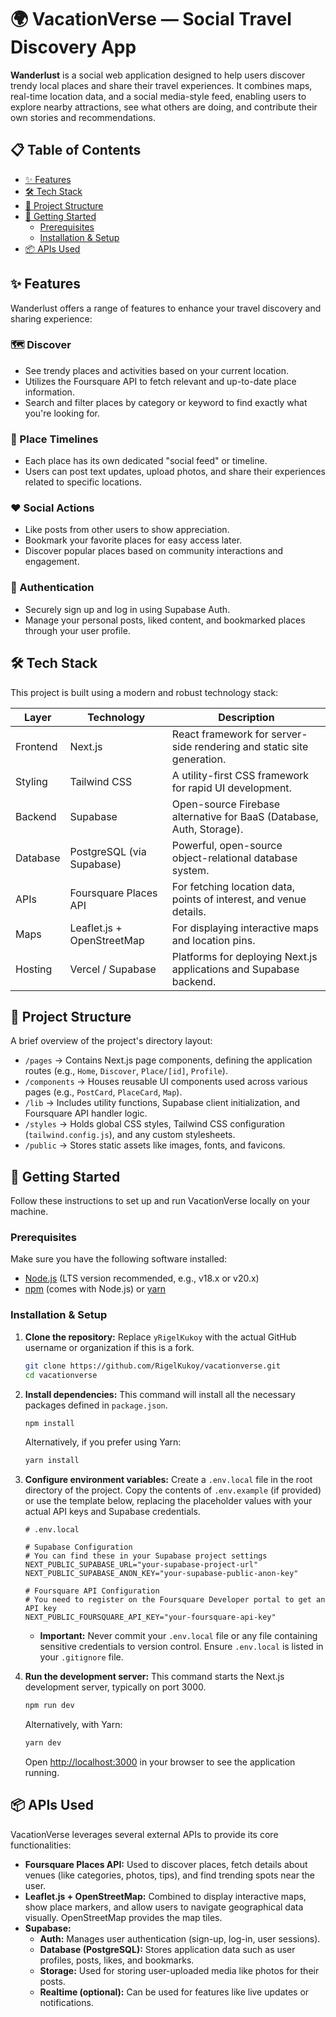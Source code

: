 # 🌍 VacationVerse — Social Travel Discovery App

**Wanderlust** is a social web application designed to help users discover trendy local places and share their travel experiences. It combines maps, real-time location data, and a social media-style feed, enabling users to explore nearby attractions, see what others are doing, and contribute their own stories and recommendations.

## 📋 Table of Contents

- [✨ Features](#-features)
- [🛠️ Tech Stack](#️-tech-stack)
- [📂 Project Structure](#-project-structure)
- [🚀 Getting Started](#-getting-started)
  - [Prerequisites](#prerequisites)
  - [Installation & Setup](#installation--setup)
- [📦 APIs Used](#-apis-used)

## ✨ Features

Wanderlust offers a range of features to enhance your travel discovery and sharing experience:

### 🗺️ Discover

- See trendy places and activities based on your current location.
- Utilizes the Foursquare API to fetch relevant and up-to-date place information.
- Search and filter places by category or keyword to find exactly what you're looking for.

### 🧵 Place Timelines

- Each place has its own dedicated "social feed" or timeline.
- Users can post text updates, upload photos, and share their experiences related to specific locations.

### ❤️ Social Actions

- Like posts from other users to show appreciation.
- Bookmark your favorite places for easy access later.
- Discover popular places based on community interactions and engagement.

### 🔐 Authentication

- Securely sign up and log in using Supabase Auth.
- Manage your personal posts, liked content, and bookmarked places through your user profile.

## 🛠️ Tech Stack

This project is built using a modern and robust technology stack:

| Layer    | Technology                 | Description                                                           |
| -------- | -------------------------- | --------------------------------------------------------------------- |
| Frontend | Next.js                    | React framework for server-side rendering and static site generation. |
| Styling  | Tailwind CSS               | A utility-first CSS framework for rapid UI development.               |
| Backend  | Supabase                   | Open-source Firebase alternative for BaaS (Database, Auth, Storage).  |
| Database | PostgreSQL (via Supabase)  | Powerful, open-source object-relational database system.              |
| APIs     | Foursquare Places API      | For fetching location data, points of interest, and venue details.    |
| Maps     | Leaflet.js + OpenStreetMap | For displaying interactive maps and location pins.                    |
| Hosting  | Vercel / Supabase          | Platforms for deploying Next.js applications and Supabase backend.    |

## 📂 Project Structure

A brief overview of the project's directory layout:

- `/pages` → Contains Next.js page components, defining the application routes (e.g., `Home`, `Discover`, `Place/[id]`, `Profile`).
- `/components` → Houses reusable UI components used across various pages (e.g., `PostCard`, `PlaceCard`, `Map`).
- `/lib` → Includes utility functions, Supabase client initialization, and Foursquare API handler logic.
- `/styles` → Holds global CSS styles, Tailwind CSS configuration (`tailwind.config.js`), and any custom stylesheets.
- `/public` → Stores static assets like images, fonts, and favicons.

## 🚀 Getting Started

Follow these instructions to set up and run VacationVerse locally on your machine.

### Prerequisites

Make sure you have the following software installed:

- [Node.js](https://nodejs.org/) (LTS version recommended, e.g., v18.x or v20.x)
- [npm](https://www.npmjs.com/) (comes with Node.js) or [yarn](https://yarnpkg.com/)

### Installation & Setup

1.  **Clone the repository:**
    Replace `yRigelKukoy` with the actual GitHub username or organization if this is a fork.

    ```bash
    git clone https://github.com/RigelKukoy/vacationverse.git
    cd vacationverse
    ```

2.  **Install dependencies:**
    This command will install all the necessary packages defined in `package.json`.

    ```bash
    npm install
    ```

    Alternatively, if you prefer using Yarn:

    ```bash
    yarn install
    ```

3.  **Configure environment variables:**
    Create a `.env.local` file in the root directory of the project. Copy the contents of `.env.example` (if provided) or use the template below, replacing the placeholder values with your actual API keys and Supabase credentials.

    ```env
    # .env.local

    # Supabase Configuration
    # You can find these in your Supabase project settings
    NEXT_PUBLIC_SUPABASE_URL="your-supabase-project-url"
    NEXT_PUBLIC_SUPABASE_ANON_KEY="your-supabase-public-anon-key"

    # Foursquare API Configuration
    # You need to register on the Foursquare Developer portal to get an API key
    NEXT_PUBLIC_FOURSQUARE_API_KEY="your-foursquare-api-key"
    ```

    - **Important:** Never commit your `.env.local` file or any file containing sensitive credentials to version control. Ensure `.env.local` is listed in your `.gitignore` file.

4.  **Run the development server:**
    This command starts the Next.js development server, typically on port 3000.
    ```bash
    npm run dev
    ```
    Alternatively, with Yarn:
    ```bash
    yarn dev
    ```
    Open [http://localhost:3000](http://localhost:3000) in your browser to see the application running.

## 📦 APIs Used

VacationVerse leverages several external APIs to provide its core functionalities:

- **Foursquare Places API:** Used to discover places, fetch details about venues (like categories, photos, tips), and find trending spots near the user.
- **Leaflet.js + OpenStreetMap:** Combined to display interactive maps, show place markers, and allow users to navigate geographical data visually. OpenStreetMap provides the map tiles.
- **Supabase:**
  - **Auth:** Manages user authentication (sign-up, log-in, user sessions).
  - **Database (PostgreSQL):** Stores application data such as user profiles, posts, likes, and bookmarks.
  - **Storage:** Used for storing user-uploaded media like photos for their posts.
  - **Realtime (optional):** Can be used for features like live updates or notifications.

